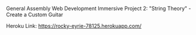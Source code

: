 General Assembly Web Development Immersive Project 2: "String Theory" - Create a Custom Guitar

Heroku Link: https://rocky-eyrie-78125.herokuapp.com/
